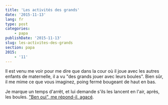 ```yaml
---
title: 'Les activités des grands'
date: '2015-11-13'
lang: fr
type: post
categories:
    - papa
publishDate: '2015-11-13'
slug: les-activites-des-grands
section: papa
2015:
    - '11'
---
```


Il est venu me voir pour me dire que dans la cour où il joue avec les autres enfants de maternelle, il a vu "des grands jouer avec leurs boules". Bien sûr, il me mime ce que vous imaginez, poing fermé bougeant de haut en bas.

Je marque un temps d'arrêt, et lui demande s'ils les lancent en l'air, après, les boules. ["Ben oui", me répond-il, agacé](https://media.giphy.com/media/ufNg4TNoNseVa/giphy.gif).

